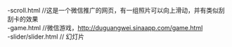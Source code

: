 -scroll.html        //这是一个微信推广的网页，有一组照片可以向上滑动，并有类似刮刮卡的效果<br/>
-game.html          //微信游戏，http://duguangwei.sinaapp.com/game.html<br/>
-slider/slider.html // 幻灯片<br/>
